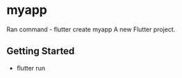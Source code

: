 # myapp
Ran command - flutter create myapp
A new Flutter project.

## Getting Started
- flutter run
